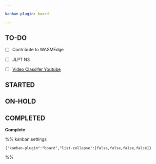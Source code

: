 ```yaml
---

kanban-plugin: board

---
```


## TO-DO

- [ ] Contribute to WASMEdge
- [ ] JLPT N3
- [ ] [Video Classifer Youtube](obsidian://open?vault=Git-Vault&file=repo%2F%F0%9F%93%82%20Master%20Folder-Goals%2C%20Learning%20%26%20Projects%2F1.%20Goals%20%26%20Personal%20Development%2Ftaskboards%2FVideo%20Classifier%20Youtube)


## STARTED



## ON-HOLD



## COMPLETED

**Complete**




%% kanban:settings
```
{"kanban-plugin":"board","list-collapse":[false,false,false,false]}
```
%%